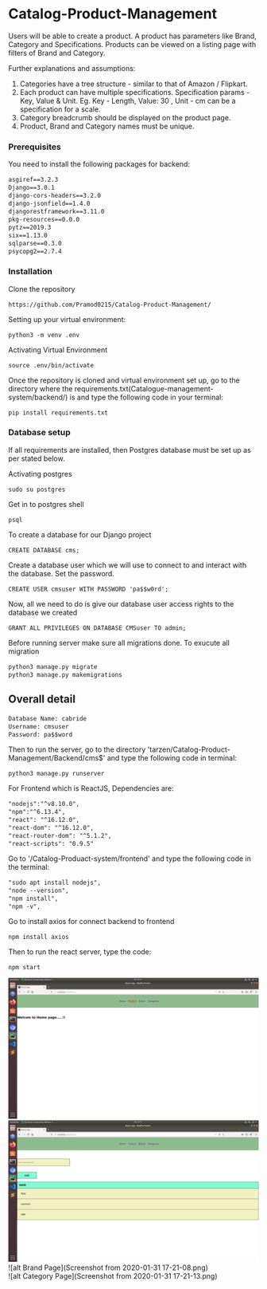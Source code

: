 # Catalog-Product-Management

Users will be able to create a product. A product has parameters like Brand, Category
and Specifications.
Products can be viewed on a listing page with filters of Brand and Category.

Further explanations and assumptions:

1. Categories have a tree structure - similar to that of Amazon / Flipkart.
2. Each product can have multiple specifications. Specification params - Key, Value &
Unit. Eg. Key - Length, Value: 30 , Unit - cm can be a specification for a scale.
3. Category breadcrumb should be displayed on the product page.
4. Product, Brand and Category names must be unique.

### Prerequisites

You need to install the following packages for backend:

```
asgiref==3.2.3
Django==3.0.1
django-cors-headers==3.2.0
django-jsonfield==1.4.0
djangorestframework==3.11.0
pkg-resources==0.0.0
pytz==2019.3
six==1.13.0
sqlparse==0.3.0
psycopg2==2.7.4

```
### Installation

Clone the repository

```
https://github.com/Pramod0215/Catalog-Product-Management/
```

Setting up your virtual environment:

```
python3 -m venv .env
```

Activating Virtual  Environment

```
source .env/bin/activate
```
Once the repository is cloned and virtual environment set up, go to the directory where the requirements.txt(Catalogue-management-system/backend/) is and type the following code in your terminal:

```
pip install requirements.txt
```

### Database setup

If all requirements are installed, then Postgres database must be set up as per stated below.

Activating postgres
```
sudo su postgres

```
Get in to postgres shell
```
psql

```
To create a database for our Django project
```
CREATE DATABASE cms;

```
Create a database user which we will use to connect to and interact with the database. Set the password.
```
CREATE USER cmsuser WITH PASSWORD 'pa$$w0rd';

```
Now, all we need to do is give our database user access rights to the database we created
```
GRANT ALL PRIVILEGES ON DATABASE CMSuser TO admin;

```
Before running server make sure all migrations done. To exucute all migration
```
python3 manage.py migrate
python3 manage.py makemigrations

```

## Overall detail
```
Database Name: cabride
Username: cmsuser
Password: pa$$word

```

Then to run the server, go to the directory 'tarzen/Catalog-Product-Management/Backend/cms$' and type the following code in terminal:

```
python3 manage.py runserver
```

For Frontend which is ReactJS,
Dependencies are: 
```
"nodejs":"^v8.10.0",
"npm":"^6.13.4",
"react": "^16.12.0",
"react-dom": "^16.12.0",
"react-router-dom": "^5.1.2",
"react-scripts": "0.9.5"

```

Go to '/Catalog-Produact-system/frontend' and type the following code in the terminal:
```
"sudo apt install nodejs",
"node --version",
"npm install", 
"npm -v",

```
Go to install axios for connect backend to frontend
```
npm install axios
```

Then to run the react server, type the code:
```
npm start
```
![alt Home Page](https://github.com/Pramod0215/Catalog-Product-Management/blob/master/image/Screenshot%20from%202020-01-31%2017-17-25.png)<br>
![alt Product Page](https://github.com/Pramod0215/Catalog-Product-Management/blob/master/image/Screenshot%20from%202020-01-31%2017-17-37.png)<br>
![alt Brand Page](Screenshot from 2020-01-31 17-21-08.png)<br>
![alt Category Page](Screenshot from 2020-01-31 17-21-13.png)
